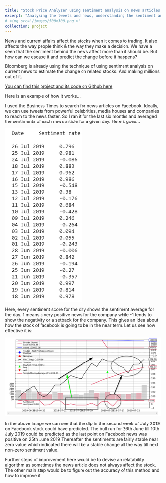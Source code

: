 ```yaml
---
title: "Stock Price Analyzer using sentiment analysis on news articles and tweets"
excerpt: "Analysing the tweets and news, understanding the sentiment and predicting the stocks they are going to affect.<br/>"
# <img src='/images/500x300.png'>"
collection: project
---
```


News and current affairs affect the stocks when it comes to trading. It also affects the way people think & the way they make a decision.
We have a seen that the sentiment behind the news affect more than it should be.
But how can we escape it and predict the change before it happens?

Bloomberg is already using the technique of using sentiment analysis on current news to estimate the change on related stocks.
And making millions out of it.

[You can find this project and its code on Github here](https://github.com/niraljshah/Stock-Sentiment-Algorithm-for-Trading)

Here is an example of how it works...

I used the Business Times to search for news articles on Facebook. Ideally, we can use tweets from powerful celebrities, media houses
and companies to reach to the news faster. So I ran it for the last six months and averaged the sentiments of each news article for a
given day. Here it goes...

<img src='/images/Sentiments.png'>

Here, every sentiment score for the day shows the sentiment average for the day. 1 means a very positive news for the company while -1
tends to show the negativity or a setback for the company. This gives an idea about how the stock of facebook is going to be in the
near term. Let us see how effective it is:

<img src='/images/Predictions.png'>

In the above image we can see that the dip in the second week of July 2019 on Facebook stock could have predicted.
The bull run for 26th June till 10th July 2019 could be predicted as the last point on Facebook news was positive on 25th June 2019
Thereafter, the sentiments are fairly stable near zero value which indicated there will be a stable change all the way till next
non-zero sentiment value. 

Further steps of improvement here would be to devise an relatability algorithm as sometimes the news article does not always affect the
stock. The other main step would be to figure out the accuracy of this method and how to improve it.
